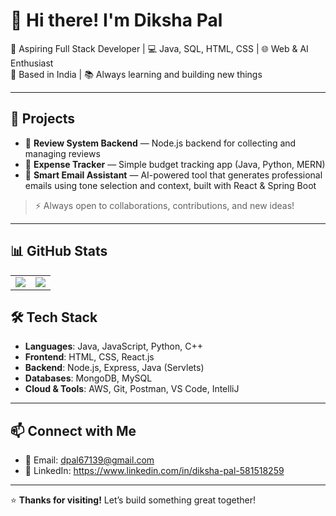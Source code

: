 # 👋 Hi there! I'm Diksha Pal

🌱 Aspiring Full Stack Developer | 💻 Java, SQL, HTML, CSS | 🌐 Web & AI Enthusiast  
📍 Based in India | 📚 Always learning and building new things  

---

## 🚀 Projects

- 🔹 **Review System Backend** — Node.js backend for collecting and managing reviews
- 🔹 **Expense Tracker** — Simple budget tracking app (Java, Python, MERN)
- 🔹 **Smart Email Assistant** — AI-powered tool that generates professional emails using tone selection and context, built with React & Spring Boot

> ⚡ Always open to collaborations, contributions, and new ideas!

---

## 📊 GitHub Stats

<table>
  <tr>
    <td>
      <img src="https://github-readme-stats.vercel.app/api?username=Diksha489&show_icons=true&theme=radical&count_private=true" />
    </td>
    <td>
      <img src="https://github-readme-stats.vercel.app/api/top-langs/?username=Diksha489&layout=compact&theme=radical" />
    </td>
  </tr>
</table>


## 🛠️ Tech Stack

- **Languages**: Java, JavaScript, Python, C++
- **Frontend**: HTML, CSS, React.js
- **Backend**: Node.js, Express, Java (Servlets)
- **Databases**: MongoDB, MySQL
- **Cloud & Tools**: AWS, Git, Postman, VS Code, IntelliJ

---

## 📫 Connect with Me

- 📧 Email: dpal67139@gmail.com  
- 💼 LinkedIn: https://www.linkedin.com/in/diksha-pal-581518259 
  

---

⭐ **Thanks for visiting!** Let’s build something great together!
